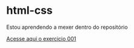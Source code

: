 # html-css
Estou aprendendo a mexer dentro do repositório

<a href="https://ickyallan.github.io/html-css/exercicios/ex.%20001/">Acesse aqui o exercicio 001</a>
